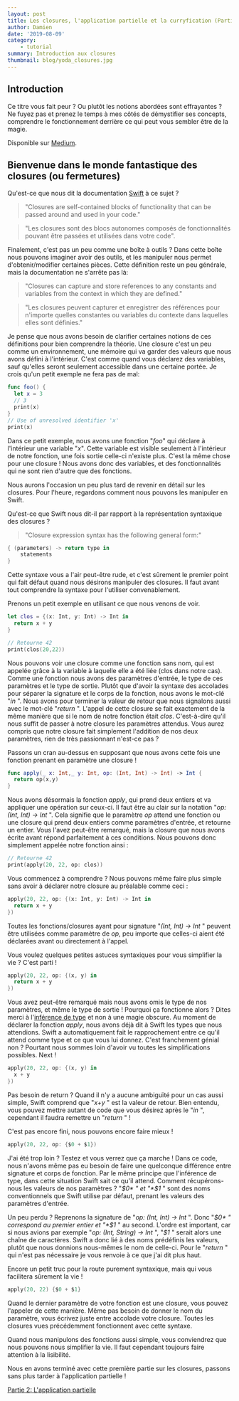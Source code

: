 ```yaml
---
layout: post
title: Les closures, l'application partielle et la curryfication (Partie 1/2) (Swift)
author: Damien
date: '2019-08-09'
category:
    - tutorial
summary: Introduction aux closures
thumbnail: blog/yoda_closures.jpg
---
```



## Introduction

Ce titre vous fait peur ? Ou plutôt les notions abordées sont effrayantes ?
Ne fuyez pas et prenez le temps à mes côtés de démystifier ses concepts, comprendre le fonctionnement derrière ce qui peut vous sembler être de la magie.

Disponible sur [Medium](https://medium.com/@dmorard1/fermeture-closure-application-partielle-et-curryfication-en-swift-partie-1-3-4c2c6f2bce67).

## Bienvenue dans le monde fantastique des closures (ou fermetures)

Qu'est-ce que nous dit la documentation [Swift](https://docs.swift.org/swift-book/LanguageGuide/Closures.html) à ce sujet ?

> "Closures are self-contained blocks of functionality that can be passed around and used in your code."

> "Les closures sont des blocs autonomes composés de fonctionnalités pouvant être passées et utilisées dans votre code".

Finalement, c'est pas un peu comme une boîte à outils ? Dans cette boîte nous pouvons imaginer avoir des outils, et les manipuler nous permet d'obtenir/modifier certaines pièces.
Cette définition reste un peu générale, mais la documentation ne s'arrête pas là:

> "Closures can capture and store references to any constants and variables from the context in which they are defined."

> "Les closures peuvent capturer et enregistrer des références pour n'importe quelles constantes ou variables du contexte dans laquelles elles sont définies."

Je pense que nous avons besoin de clarifier certaines notions de ces définitions pour bien comprendre la théorie.
Une closure c'est un peu comme un environnement, une mémoire qui va garder des valeurs que nous avons défini à l'intérieur.
C'est comme quand vous déclarez des variables, sauf qu'elles seront seulement accessible dans une certaine portée.
Je crois qu'un petit exemple ne fera pas de mal:

```swift
func foo() {
  let x = 3
  // 3
  print(x)
}
// Use of unresolved identifier 'x'
print(x)
```

Dans ce petit exemple, nous avons une fonction "*foo*" qui déclare à l'intérieur une variable "*x*".
Cette variable est visible seulement à l'intérieur de notre fonction, une fois sortie celle-ci n'existe plus.
C'est la même chose pour une closure !
Nous avons donc des variables, et des fonctionnalités qui ne sont rien d'autre que des fonctions.

Nous aurons l'occasion un peu plus tard de revenir en détail sur les closures.
Pour l'heure, regardons comment nous pouvons les manipuler en Swift.

Qu'est-ce que Swift nous dit-il par rapport à la représentation syntaxique des closures ?

> "Closure expression syntax has the following general form:"

```swift
{ (parameters) -> return type in
    statements
}
```

Cette syntaxe vous a l'air peut-être rude, et c'est sûrement le premier point qui fait défaut quand nous désirons manipuler des closures.
Il faut avant tout comprendre la syntaxe pour l'utiliser convenablement.

Prenons un petit exemple en utilisant ce que nous venons de voir.

```swift
let clos = {(x: Int, y: Int) -> Int in
  return x + y
}

// Retourne 42
print(clos(20,22))
```

Nous pouvons voir une closure comme une fonction sans nom, qui est appelée grâce à la variable à laquelle elle a été liée (clos dans notre cas).
Comme une fonction nous avons des paramètres d'entrée, le type de ces paramètres et le type de sortie.
Plutôt que d'avoir la syntaxe des accolades pour séparer la signature et le corps de la fonction, nous avons le mot-clé "*in* ".
Nous avons pour terminer la valeur de retour que nous signalons aussi avec le mot-clé "*return* ".
L'appel de cette closure se fait exactement de la même manière que si le nom de notre fonction était *clos*.
C'est-à-dire qu'il nous suffit de passer à notre closure les paramètres attendus.
Vous aurez compris que notre closure fait simplement l'addition de nos deux paramètres, rien de très passionnant n'est-ce pas ?

Passons un cran au-dessus en supposant que nous avons cette fois une fonction prenant en paramètre une closure !

```swift
func apply(_ x: Int,_ y: Int, op: (Int, Int) -> Int) -> Int {
  return op(x,y)
}
```

Nous avons désormais la fonction *apply*, qui prend deux entiers et va appliquer une opération sur ceux-ci.
Il faut être au clair sur la notation "*op: (Int, Int) -> Int* ".
Cela signifie que le paramètre *op* attend une fonction ou une closure qui prend deux entiers comme paramètres d'entrée, et retourne un entier.
Vous l'avez peut-être remarqué, mais la closure que nous avons écrite avant répond parfaitement à ces conditions.
Nous pouvons donc simplement appelée notre fonction ainsi :

```swift
// Retourne 42
print(apply(20, 22, op: clos))
```

Vous commencez à comprendre ?
Nous pouvons même faire plus simple sans avoir à déclarer notre closure au préalable comme ceci :

```swift
apply(20, 22, op: {(x: Int, y: Int) -> Int in
  return x + y
})
```

Toutes les fonctions/closures ayant pour signature "*(Int, Int) -> Int* " peuvent être utilisées comme paramètre de *op*, peu importe que celles-ci aient été déclarées avant ou directement à l'appel.

Vous voulez quelques petites astuces syntaxiques pour vous simplifier la vie ?
C'est parti !

```swift
apply(20, 22, op: {(x, y) in
  return x + y
})
```

Vous avez peut-être remarqué mais nous avons omis le type de nos paramètres, et même le type de sortie ! Pourquoi ça fonctionne alors ?
Dites merci à l'[inférence de type](https://fr.wikipedia.org/wiki/Inf%C3%A9rence_de_types) et non à une magie obscure.
Au moment de déclarer la fonction *apply*, nous avons déjà dit à Swift les types que nous attendions.
Swift a automatiquement fait le rapprochement entre ce qu'il attend comme type et ce que vous lui donnez. C'est franchement génial non ?
Pourtant nous sommes loin d'avoir vu toutes les simplifications possibles.
Next !

```swift
apply(20, 22, op: {(x, y) in
  x + y
})
```

Pas besoin de return ? Quand il n'y a aucune ambiguïté pour un cas aussi simple, Swift comprend que "*x+y* " est la valeur de retour. Bien entendu, vous pouvez mettre autant de code que vous désirez après le "*in* ", cependant il faudra remettre un "*return* " !

C'est pas encore fini, nous pouvons encore faire mieux !

```swift
apply(20, 22, op: {$0 + $1})
```

J'ai été trop loin ? Testez et vous verrez que ça marche !
Dans ce code, nous n'avons même pas eu besoin de faire une quelconque différence entre signature et corps de fonction.
Par le même principe que l'inférence de type, dans cette situation Swift sait ce qu'il attend.
Comment récupérons-nous les valeurs de nos paramètres ?
"*$0* " et "*$1* " sont des noms conventionnels que Swift utilise par défaut, prenant les valeurs des paramètres d'entrée.

Un peu perdu ? Reprenons la signature de "*op: (Int, Int) -> Int* ".
Donc "*$0* " correspond au premier entier et "*$1* " au second.
L'ordre est important, car si nous avions par exemple "*op: (Int, String) -> Int* ", "*$1* " serait alors une chaîne de caractères.
Swift a donc lié à des noms prédéfinis les valeurs, plutôt que nous donnions nous-mêmes le nom de celle-ci.
Pour le "*return* " qui n'est pas nécessaire je vous renvoie à ce que j'ai dit plus haut.

Encore un petit truc pour la route purement syntaxique, mais qui vous facilitera sûrement la vie !

```swift
apply(20, 22) {$0 + $1}
```

Quand le dernier paramètre de votre fonction est une closure, vous pouvez l'appeler de cette manière.
Même pas besoin de donner le nom du paramètre, vous écrivez juste entre accolade votre closure.
Toutes les closures vues précédemment fonctionnent avec cette syntaxe.

Quand nous manipulons des fonctions aussi simple, vous conviendrez que nous pouvons nous simplifier la vie.
Il faut cependant toujours faire attention à la lisibilité.

Nous en avons terminé avec cette première partie sur les closures, passons sans plus tarder
à l'application partielle !

[Partie 2: L'application partielle](../../../2019/08/10/partial-application-fr.html)
